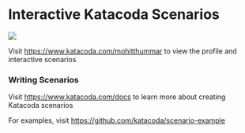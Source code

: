 # Interactive Katacoda Scenarios

[![](http://shields.katacoda.com/katacoda/mohitthummar/count.svg)](https://www.katacoda.com/mohitthummar "Get your profile on Katacoda.com")

Visit https://www.katacoda.com/mohitthummar to view the profile and interactive scenarios

### Writing Scenarios
Visit https://www.katacoda.com/docs to learn more about creating Katacoda scenarios

For examples, visit https://github.com/katacoda/scenario-example
